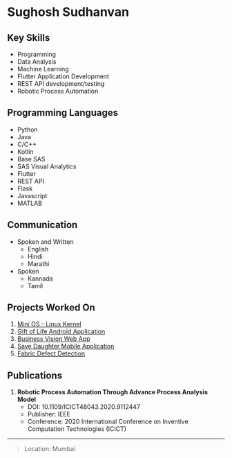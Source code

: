 Sughosh Sudhanvan
=================

Key Skills
----------

* Programming
* Data Analysis
* Machine Learning
* Flutter Application Development
* REST API development/testing
* Robotic Process Automation

Programming Languages 
---------------------

* Python
* Java
* C/C++
* Kotlin
* Base SAS
* SAS Visual Analytics
* Flutter
* REST API
* Flask
* Javascript
* MATLAB

Communication
-------------

* Spoken and Written
  * English
  * Hindi
  * Marathi
* Spoken
  * Kannada
  * Tamil
  
Projects Worked On
------------------

1. [Mini OS - Linux Kernel](https://github.com/bssughosh/Mini-OS-Linux-Kernel)
2. [Gift of Life Android Application](https://github.com/bssughosh/GiftOfLife)
3. [Business Vision Web App](https://github.com/bssughosh/Business-Vision-Website)
4. [Save Daughter Mobile Application](https://github.com/amandesai01/SaveDaughter)
5. [Fabric Defect Detection](https://github.com/bssughosh/fabric-defect-detection)

Publications
------------

1. **Robotic Process Automation Through Advance Process Analysis Model**
   * DOI: 10.1109/ICICT48043.2020.9112447
   * Publisher: IEEE
   * Conference: 2020 International Conference on Inventive Computation Technologies (ICICT)
  
----------------------
> Location: Mumbai
  

